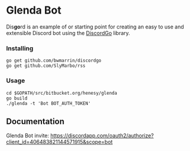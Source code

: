 # Glenda Bot
Dis**go**rd is an example of or starting point for creating an easy to use and 
extensible Discord bot using the [DiscordGo](https://github.com/bwmarrin/discordgo) 
library.

### Installing

```
go get github.com/bwmarrin/discordgo
go get github.com/SlyMarbo/rss
```

### Usage
```
cd $GOPATH/src/bitbucket.org/henesy/glenda
go build
./glenda -t 'Bot BOT_AUTH_TOKEN'
```

## Documentation

Glenda Bot invite: https://discordapp.com/oauth2/authorize?client_id=406483821144571915&scope=bot


